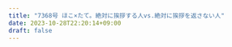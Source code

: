 ```yaml
---
title: "7368号 ほこ×たて。絶対に挨拶する人vs.絶対に挨拶を返さない人"
date: 2023-10-28T22:20:14+09:00
draft: false
---
```


```
```

```
```

